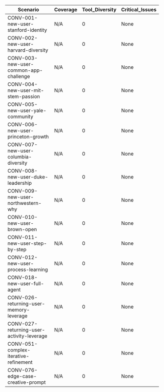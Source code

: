 |Scenario|Coverage|Tool_Diversity|Critical_Issues|
|---|---|---|---|
|CONV-001-new-user-stanford-identity|N/A|0|None|
|CONV-002-new-user-harvard-diversity|N/A|0|None|
|CONV-003-new-user-common-app-challenge|N/A|0|None|
|CONV-004-new-user-mit-stem-passion|N/A|0|None|
|CONV-005-new-user-yale-community|N/A|0|None|
|CONV-006-new-user-princeton-growth|N/A|0|None|
|CONV-007-new-user-columbia-diversity|N/A|0|None|
|CONV-008-new-user-duke-leadership|N/A|0|None|
|CONV-009-new-user-northwestern-why|N/A|0|None|
|CONV-010-new-user-brown-open|N/A|0|None|
|CONV-011-new-user-step-by-step|N/A|0|None|
|CONV-012-new-user-process-learning|N/A|0|None|
|CONV-018-new-user-full-agent|N/A|0|None|
|CONV-026-returning-user-memory-leverage|N/A|0|None|
|CONV-027-returning-user-activity-leverage|N/A|0|None|
|CONV-051-complex-iterative-refinement|N/A|0|None|
|CONV-076-edge-case-creative-prompt|N/A|0|None|
